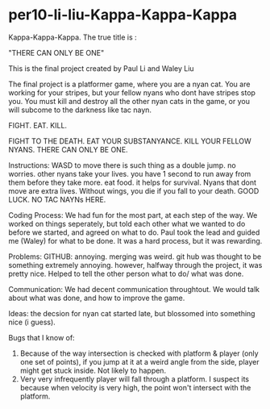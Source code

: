 per10-li-liu-Kappa-Kappa-Kappa
========================

Kappa-Kappa-Kappa. 
The true title is :

"THERE CAN ONLY BE ONE"

This is the final project created by Paul Li and Waley Liu

The final project is a platformer game, where you are a nyan cat. 
You are working for your stripes, but your fellow nyans who dont have stripes stop you. 
You must kill and destroy all the other nyan cats in the game, or you 
will subcome to the darkness like tac nayn. 

FIGHT. 
EAT.
KILL.

FIGHT TO THE DEATH. 
EAT YOUR SUBSTANYANCE. 
KILL YOUR FELLOW NYANS. 
THERE CAN ONLY BE ONE. 

Instructions:
WASD to move
there is such thing as a double jump. no worries. 
other nyans take your lives. you have 1 second to run away from them before they take more.
eat food. it helps for survival. 
Nyans that dont move are extra lives. 
Without wings, you die if you fall to your death. 
GOOD LUCK. 
NO TAC NAYNs HERE. 

Coding Process:
We had fun for the most part, at each step of the way. 
We worked on things seperately, but told each other what we wanted to do 
before we started, and agreed on what to do.
Paul took the lead and guided me (Waley) for what
to be done. It was a hard process, but it was rewarding. 

Problems:
GITHUB:
annoying. 
merging was weird.
git hub was thought to be something extremely annoying. 
however, halfway through the project, it was pretty nice. 
Helped to tell the other person what to do/ 
what was done. 

Communication:
We had decent communication throughtout. 
We would talk about what was done, and how to 
improve the game. 

Ideas:
the decsion for nyan cat started late, 
but blossomed into something nice (i guess). 

Bugs that I know of:
1.  Because of the way intersection is checked with platform & player (only one set of points), if you jump at it at a weird angle from the side, player might get stuck inside.  Not likely to happen.
2.  Very very infrequently player will fall through a platform.  I suspect its because when velocity is very high, the point won't intersect with the platform.
